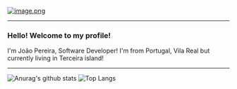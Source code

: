 

[![image.png](https://i.postimg.cc/8chhzXW9/image.png)](https://postimg.cc/64p7H0Mf)

---

### Hello! Welcome to my profile!  
I'm João Pereira, Software Developer! I'm from Portugal, Vila Real but currently living in Terceira island! 

---

![Anurag's github stats](https://github-readme-stats.vercel.app/api?username=ratzPereira&theme=dark&show_icons=true)
![Top Langs](https://github-readme-stats.vercel.app/api/top-langs/?username=ratzPereira)















<!--
**ratzPereira/ratzPereira** is a ✨ _special_ ✨ repository because its `README.md` (this file) appears on your GitHub profile.

Here are some ideas to get you started:

- 🔭 I’m currently working on ...
- 🌱 I’m currently learning ...
- 👯 I’m looking to collaborate on ...
- 🤔 I’m looking for help with ...
- 💬 Ask me about ...
- 📫 How to reach me: ...
- 😄 Pronouns: ...
- ⚡ Fun fact: ...
-->
